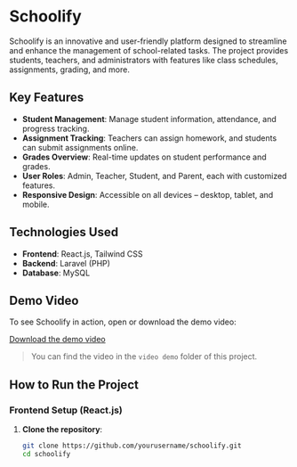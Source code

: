 # Schoolify

Schoolify is an innovative and user-friendly platform designed to streamline and enhance the management of school-related tasks. The project provides students, teachers, and administrators with features like class schedules, assignments, grading, and more.

## Key Features

- **Student Management**: Manage student information, attendance, and progress tracking.
- **Assignment Tracking**: Teachers can assign homework, and students can submit assignments online.
- **Grades Overview**: Real-time updates on student performance and grades.
- **User Roles**: Admin, Teacher, Student, and Parent, each with customized features.
- **Responsive Design**: Accessible on all devices – desktop, tablet, and mobile.

## Technologies Used

- **Frontend**: React.js, Tailwind CSS
- **Backend**: Laravel (PHP)
- **Database**: MySQL


## Demo Video

To see Schoolify in action, open or download the demo video:

[Download the demo video](./video%20demo/demo.mp4)

> You can find the video in the `video demo` folder of this project.

## How to Run the Project

### Frontend Setup (React.js)

1. **Clone the repository**:

   ```bash
   git clone https://github.com/yourusername/schoolify.git
   cd schoolify
